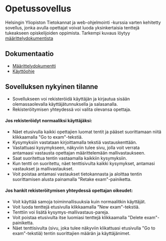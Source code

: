 # Opetussovellus

Helsingin Yliopiston Tietokannat ja web-ohjelmointi -kurssia varten kehitetty sovellus, jonka avulla 
opettajat voivat luoda yksinkertaisia tenttejä tukeakseen opiskelijoiden oppimista. Tarkempi kuvaus löytyy [määrittelydokumentista](https://github.com/ThomasGrundstrom/opetussovellus/blob/main/dokumentaatio/maarittelydokumentti.md)


## Dokumentaatio

- [Määrittelydokumentti](https://github.com/ThomasGrundstrom/opetussovellus/blob/main/dokumentaatio/maarittelydokumentti.md)
- [Käyttöohje](https://github.com/ThomasGrundstrom/opetussovellus/blob/main/dokumentaatio/kayttoohje.md)


## Sovelluksen nykyinen tilanne

- Sovellukseen voi rekisteröidä käyttäjän ja kirjautua sisään olemassaolevalla käyttäjätunnuksella ja salasanalla. 
- Rekisteröitymisen yhteydessä voi valita olevansa opettaja.

#### Jos rekisteröidyt normaaliksi käyttäjäksi: 

- Näet etusivulla kaikki opettajien luomat tentit ja pääset suorittamaan niitä klikkaamalla "Go to exam"-tekstiä.
- Kysymyksiin vastataan kirjoittamalla tekstiä vastauskenttään.
- Vastattuasi kysymykseen, näkyviin tulee sivu, jolla voit verrata antamaasi vastausta opettajan määrittelemään mallivastaukseen.
- Saat suoritettua tentin vastaamalla kaikkiin kysymyksiin. 
- Kun tentti on suoritettu, näet tenttisivulta kaikki kysymykset, antamasi vastaukset ja mallivastaukset.
- Voit poistaa antamasi vastaukset tietokannasta ja aloittaa tentin suorittamisen alusta painamalla "Retake exam"-painiketta.

#### Jos hankit rekisteröitymisen yhteydessä opettajan oikeudet:

- Voit käyttää samoja toiminnallisuuksia kuin normaalitkin käyttäjät.
- Voit luoda tenttejä etusivulla klikkaamalla "New exam"-tekstiä.
- Tenttiin voi lisätä kysymys-mallivastaus-pareja.
- Voit poistaa etusivulta itse luomiasi tenttejä klikkaamalla "Delete exam"-painiketta.
- Näet tenttisivulta (sivu, joka tulee näkyviin klikattuasi etusivulla "Go to exam"-tekstiä) tentin suorittajien määrän ja käyttäjänimet.
